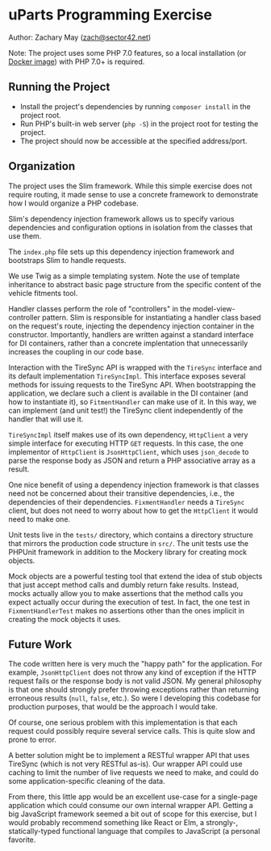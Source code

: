 # uParts Programming Exercise

Author: Zachary May (zach@sector42.net)

Note: The project uses some PHP 7.0 features, so a local installation (or [Docker image](https://hub.docker.com/_/php/))
with PHP 7.0+ is required.

## Running the Project

- Install the project's dependencies by running `composer install` in the project root.
- Run PHP's built-in web server (`php -S`) in the project root for testing the project.
- The project should now be accessible at the specified address/port.

## Organization

The project uses the Slim framework. While this simple exercise does not require routing, it made sense to use a
concrete framework to demonstrate how I would organize a PHP codebase.

Slim's dependency injection framework allows us to specify various dependencies and configuration options in isolation
from the classes that use them.

The `index.php` file sets up this dependency injection framework and bootstraps Slim to handle requests.

We use Twig as a simple templating system. Note the use of template inheritance to abstract basic page structure from
the specific content of the vehicle fitments tool.

Handler classes perform the role of "controllers" in the model-view-controller pattern. Slim is responsible for
instantiating a handler class based on the request's route, injecting the dependency injection container in the
constructor. Importantly, handlers are written against a standard interface for DI containers, rather than a
concrete implentation that unnecessarily increases the coupling in our code base.

Interaction with the TireSync API is wrapped with the `TireSync` interface and its default implementation `TireSyncImpl`.
This interface exposes several methods for issuing requests to the TireSync API. When bootstrapping the application,
we declare such a client is available in the DI container (and how to instantiate it), so `FitmentHandler` can make use
of it. In this way, we can implement (and unit test!) the TireSync client independently of the handler that will use it.

`TireSyncImpl` itself makes use of its own dependency, `HttpClient` a very simple interface for executing HTTP `GET`
requests.  In this case, the one implementor of `HttpClient` is `JsonHttpClient`, which uses `json_decode` to parse
the response body as JSON and return a PHP associative array as a result.

One nice benefit of using a dependency injection framework is that classes need not be concerned about their 
transitive dependencies, i.e., the dependencies of their dependencies. `FixmentHandler` needs a `TireSync` client,
but does not need to worry about how to get the `HttpClient` it would need to make one.

Unit tests live in the `tests/` directory, which contains a directory structure that mirrors the production code
structure in `src/`. The unit tests use the PHPUnit framework in addition to the Mockery library for creating
mock objects.

Mock objects are a powerful testing tool that extend the idea of stub objects that just accept method calls
and dumbly return fake results. Instead, mocks actually allow you to make assertions that the method calls you
expect actually occur during the execution of test. In fact, the one test in `FixmentHandlerTest` makes no
assertions other than the ones implicit in creating the mock objects it uses.

## Future Work

The code written here is very much the "happy path" for the application. For example, `JsonHttpClient` does not throw
any kind of exception if the HTTP request fails or the response body is not valid JSON. My general philosophy is that
one should strongly prefer throwing exceptions rather than returning erroneous results (`null`, `false`, etc.). So
were I developing this codebase for production purposes, that would be the approach I would take.

Of course, one serious problem with this implementation is that each request could possibly require several service
calls. This is quite slow and prone to error. 

A better solution might be to implement a RESTful wrapper API that uses TireSync (which is not very RESTful as-is).
Our wrapper API could use caching to limit the number of live requests we need to make, and could do some
application-specific cleaning of the data.

From there, this little app would be an excellent use-case for a single-page application which could consume our own
internal wrapper API. Getting a big JavaScript framework seemed a bit out of scope for this exercise, but I would
probably recommend something like React or Elm, a strongly-, statically-typed functional language that compiles
to JavaScript (a personal favorite.

